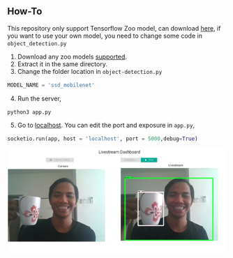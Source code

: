 ## How-To

This repository only support Tensorflow Zoo model, can download [here](https://github.com/tensorflow/models/blob/master/research/object_detection/g3doc/detection_model_zoo.md),
if you want to use your own model, you need to change some code in `object_detection.py`

1. Download any zoo models [supported](https://github.com/tensorflow/models/blob/master/research/object_detection/g3doc/detection_model_zoo.md).
2. Extract it in the same directory.
3. Change the folder location in `object-detection.py`
```python
MODEL_NAME = 'ssd_mobilenet'
```
4. Run the server,
```
python3 app.py
```

5. Go to [localhost](localhost:5000). You can edit the port and exposure in `app.py`,
```python
socketio.run(app, host = 'localhost', port = 5000,debug=True)
```

![alt text](screenshot.png)
